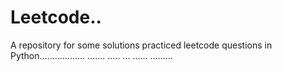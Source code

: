 # Leetcode..
A repository for some solutions practiced leetcode questions in Python.................. ....... ..... ... ...... .........
